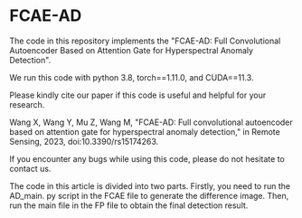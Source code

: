 # FCAE-AD
The code in this repository implements the "FCAE-AD: Full Convolutional Autoencoder Based on Attention Gate for Hyperspectral Anomaly Detection".

We run this code with python 3.8, torch==1.11.0, and CUDA==11.3.

Please kindly cite our paper if this code is useful and helpful for your research.

Wang X, Wang Y, Mu Z, Wang M, "FCAE-AD: Full convolutional autoencoder based on attention gate for hyperspectral anomaly detection," in Remote Sensing, 2023, doi:10.3390/rs15174263.

If you encounter any bugs while using this code, please do not hesitate to contact us.

The code in this article is divided into two parts. Firstly, you need to run the AD_main. py script in the FCAE file to generate the difference image. Then, run the main file in the FP file to obtain the final detection result.
